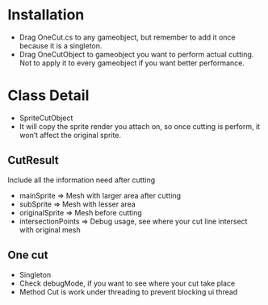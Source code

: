 # Installation
* Drag OneCut.cs to any gameobject, but remember to add it once because it is a singleton.
* Drag OneCutObject to gameobject you want to perform actual cutting. Not to apply it to every gameobject if you want better performance.

# Class Detail
* SpriteCutObject
* It will copy the sprite render you attach on, so once cutting is perform, it won’t affect the original sprite.

## CutResult
Include all the information need after cutting<br/>
  * mainSprite => Mesh with larger area after cutting
  * subSprite => Mesh with lesser area
  * originalSprite => Mesh before cutting
  * intersectionPoints => Debug usage, see where your cut line intersect with original mesh

## One cut
  * Singleton
  * Check debugMode, if you want to see where your cut take place
  * Method Cut is work under threading to prevent blocking ui thread

